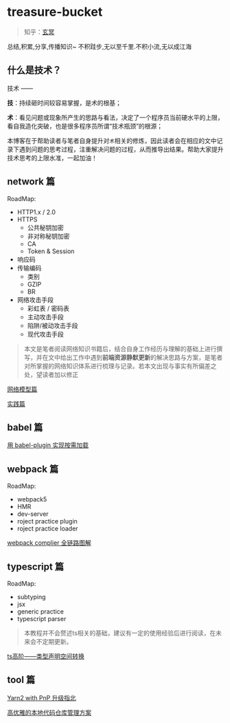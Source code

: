 # treasure-bucket
> 知乎：[玄冥](https://www.zhihu.com/people/prof-bramble)

总结,积累,分享,传播知识~ 不积跬步,无以至千里.不积小流,无以成江海

## 什么是技术？
技术 ——

**技**：持续砸时间较容易掌握，是术的根基；

**术**：看见问题或现象所产生的思路与看法，决定了一个程序员当前硬水平的上限，看自我造化突破，也是很多程序员所谓“技术瓶颈”的根源；

本博客在于帮助读者与笔者自身提升对`术`相关的修炼，因此读者会在相应的文中记录下遇到问题的思考过程，注重解决问题的过程，从而推导出结果。帮助大家提升技术思考的上限水准，一起加油！

## network 篇
RoadMap:
- HTTP1.x / 2.0
- HTTPS
  - 公共秘钥加密
  - 非对称秘钥加密
  - CA
  - Token & Session
- 响应码
- 传输编码
  - 类别
  - GZIP
  - BR
- 网络攻击手段
  - 彩虹表 / 密码表
  - 主动攻击手段
  - 陷阱/被动攻击手段
  - 现代攻击手段

> 本文是笔者阅读网络知识书籍后，结合自身工作经历与理解的基础上进行撰写，并在文中给出工作中遇到**前端资源静默更新**的解决思路与方案，是笔者对所掌握的网络知识体系进行梳理与记录。若本文出现与事实有所偏差之处，望读者加以修正

[网络模型篇](./network/网络模型.md)

[实践篇](./network/实践篇.md)

## babel 篇
[用 babel-plugin 实现按需加载](./babel/用babel-plugin实现按需加载.md)

## webpack 篇

RoadMap: 
- webpack5
- HMR
- dev-server
- roject practice plugin
- roject practice loader

[webpack complier 全链路图解](./webpack/webpack-complier全链路图解.md)

## typescript 篇

RoadMap:
- subtyping
- jsx
- generic practice
- typescript parser

> 本教程并不会赘述ts相关的基础，建议有一定的使用经验后进行阅读，在未来会不定期更新。

[ts高阶——类型声明空间转换](./typescript/类型声明空间转换.md)

## tool 篇

[Yarn2 with PnP 升级指北](./tools/Yarn2withPnP.md)

[高优雅的本地代码仓库管理方案](./tools/高优雅的本地代码仓库管理方案.md)
